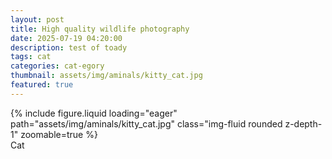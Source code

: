 ```yaml
---
layout: post
title: High quality wildlife photography
date: 2025-07-19 04:20:00
description: test of toady
tags: cat
categories: cat-egory
thumbnail: assets/img/aminals/kitty_cat.jpg
featured: true
---
```


<div class="row mt-3">
    <div class="col-sm mt-3 mt-md-0">
        {% include figure.liquid loading="eager" path="assets/img/aminals/kitty_cat.jpg" class="img-fluid rounded z-depth-1" zoomable=true %}
    </div>
</div>
<div class="caption">
    Cat
</div>
